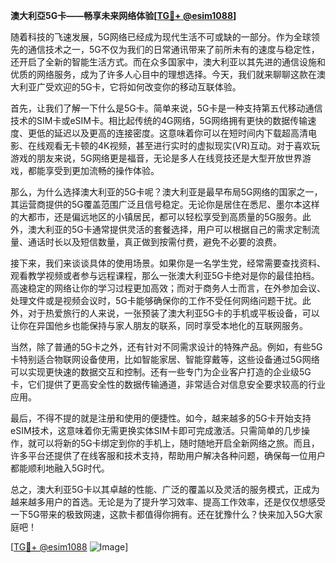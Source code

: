 **澳大利亞5G卡——畅享未来网络体验[[TG💪+ @esim1088](https://t.me/s/esim1088)]**

随着科技的飞速发展，5G网络已经成为现代生活不可或缺的一部分。作为全球领先的通信技术之一，5G不仅为我们的日常通讯带来了前所未有的速度与稳定性，还开启了全新的智能生活方式。而在众多国家中，澳大利亚以其先进的通信设施和优质的网络服务，成为了许多人心目中的理想选择。今天，我们就来聊聊这款在澳大利亚广受欢迎的5G卡，它将如何改变你的移动互联体验。

首先，让我们了解一下什么是5G卡。简单来说，5G卡是一种支持第五代移动通信技术的SIM卡或eSIM卡。相比起传统的4G网络，5G网络拥有更快的数据传输速度、更低的延迟以及更高的连接密度。这意味着你可以在短时间内下载超高清电影、在线观看无卡顿的4K视频，甚至进行实时的虚拟现实(VR)互动。对于喜欢玩游戏的朋友来说，5G网络更是福音，无论是多人在线竞技还是大型开放世界游戏，都能享受到更加流畅的操作体验。

那么，为什么选择澳大利亚的5G卡呢？澳大利亚是最早布局5G网络的国家之一，其运营商提供的5G覆盖范围广泛且信号稳定。无论你是居住在悉尼、墨尔本这样的大都市，还是偏远地区的小镇居民，都可以轻松享受到高质量的5G服务。此外，澳大利亚的5G卡通常提供灵活的套餐选择，用户可以根据自己的需求定制流量、通话时长以及短信数量，真正做到按需付费，避免不必要的浪费。

接下来，我们来谈谈具体的使用场景。如果你是一名学生党，经常需要查找资料、观看教学视频或者参与远程课程，那么一张澳大利亚5G卡绝对是你的最佳拍档。高速稳定的网络让你的学习过程更加高效；而对于商务人士而言，在外参加会议、处理文件或是视频会议时，5G卡能够确保你的工作不受任何网络问题干扰。此外，对于热爱旅行的人来说，一张预装了澳大利亚5G卡的手机或平板设备，可以让你在异国他乡也能保持与家人朋友的联系，同时享受本地化的互联网服务。

当然，除了普通的5G卡之外，还有针对不同需求设计的特殊产品。例如，有些5G卡特别适合物联网设备使用，比如智能家居、智能穿戴等，这些设备通过5G网络可以实现更快速的数据交互和控制。还有一些专门为企业客户打造的企业级5G卡，它们提供了更高安全性的数据传输通道，非常适合对信息安全要求较高的行业应用。

最后，不得不提的就是注册和使用的便捷性。如今，越来越多的5G卡开始支持eSIM技术，这意味着你无需更换实体SIM卡即可完成激活。只需简单的几步操作，就可以将新的5G卡绑定到你的手机上，随时随地开启全新网络之旅。而且，许多平台还提供了在线客服和技术支持，帮助用户解决各种问题，确保每一位用户都能顺利地融入5G时代。

总之，澳大利亚5G卡以其卓越的性能、广泛的覆盖以及灵活的服务模式，正成为越来越多用户的首选。无论是为了提升学习效率、提高工作效率，还是仅仅想感受一下5G带来的极致网速，这款卡都值得你拥有。还在犹豫什么？快来加入5G大家庭吧！

[[TG💪+ @esim1088](https://t.me/s/esim1088) ![Image](https://i.postimg.cc/4NQfJmqS/Snipaste-2025-05-13-00-14-12.png)]